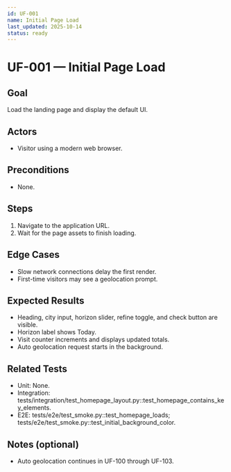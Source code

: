 ```yaml
---
id: UF-001
name: Initial Page Load
last_updated: 2025-10-14
status: ready
---
```


# UF-001 — Initial Page Load

## Goal
Load the landing page and display the default UI.

## Actors
- Visitor using a modern web browser.

## Preconditions
- None.

## Steps
1. Navigate to the application URL.
2. Wait for the page assets to finish loading.

## Edge Cases
- Slow network connections delay the first render.
- First-time visitors may see a geolocation prompt.

## Expected Results
- Heading, city input, horizon slider, refine toggle, and check button are visible.
- Horizon label shows Today.
- Visit counter increments and displays updated totals.
- Auto geolocation request starts in the background.

## Related Tests
- Unit: None.
- Integration: tests/integration/test_homepage_layout.py::test_homepage_contains_key_elements.
- E2E: tests/e2e/test_smoke.py::test_homepage_loads; tests/e2e/test_smoke.py::test_initial_background_color.

## Notes (optional)
- Auto geolocation continues in UF-100 through UF-103.